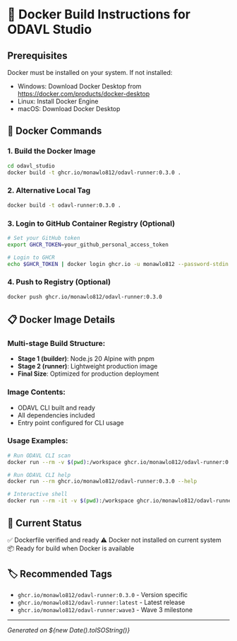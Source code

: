 # 🐳 Docker Build Instructions for ODAVL Studio

## Prerequisites
Docker must be installed on your system. If not installed:
- Windows: Download Docker Desktop from https://docker.com/products/docker-desktop
- Linux: Install Docker Engine
- macOS: Download Docker Desktop

## 🚀 Docker Commands

### 1. Build the Docker Image
```bash
cd odavl_studio
docker build -t ghcr.io/monawlo812/odavl-runner:0.3.0 .
```

### 2. Alternative Local Tag
```bash
docker build -t odavl-runner:0.3.0 .
```

### 3. Login to GitHub Container Registry (Optional)
```bash
# Set your GitHub token
export GHCR_TOKEN=your_github_personal_access_token

# Login to GHCR
echo $GHCR_TOKEN | docker login ghcr.io -u monawlo812 --password-stdin
```

### 4. Push to Registry (Optional)
```bash
docker push ghcr.io/monawlo812/odavl-runner:0.3.0
```

## 📋 Docker Image Details

### Multi-stage Build Structure:
- **Stage 1 (builder)**: Node.js 20 Alpine with pnpm
- **Stage 2 (runner)**: Lightweight production image
- **Final Size**: Optimized for production deployment

### Image Contents:
- ODAVL CLI built and ready
- All dependencies included
- Entry point configured for CLI usage

### Usage Examples:
```bash
# Run ODAVL CLI scan
docker run --rm -v $(pwd):/workspace ghcr.io/monawlo812/odavl-runner:0.3.0 scan

# Run ODAVL CLI help
docker run --rm ghcr.io/monawlo812/odavl-runner:0.3.0 --help

# Interactive shell
docker run --rm -it -v $(pwd):/workspace ghcr.io/monawlo812/odavl-runner:0.3.0 /bin/sh
```

## 🔧 Current Status
✅ Dockerfile verified and ready
⚠️ Docker not installed on current system
📦 Ready for build when Docker is available

## 🏷️ Recommended Tags
- `ghcr.io/monawlo812/odavl-runner:0.3.0` - Version specific
- `ghcr.io/monawlo812/odavl-runner:latest` - Latest release
- `ghcr.io/monawlo812/odavl-runner:wave3` - Wave 3 milestone

---
*Generated on ${new Date().toISOString()}*
